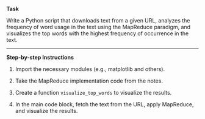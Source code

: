 **Task**

Write a Python script that downloads text from a given URL, analyzes the frequency of word usage in the text using the MapReduce paradigm, and visualizes the top words with the highest frequency of occurrence in the text.

---

**Step-by-step Instructions**

1. Import the necessary modules (e.g., matplotlib and others).
   
2. Take the MapReduce implementation code from the notes.

3. Create a function `visualize_top_words` to visualize the results.

4. In the main code block, fetch the text from the URL, apply MapReduce, and visualize the results.

